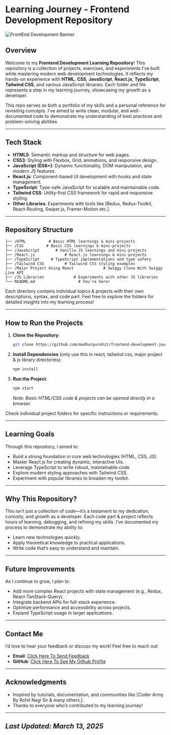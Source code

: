 # Learning Journey - Frontend Development Repository

![FrontEnd Development Banner](https://fiverr-res.cloudinary.com/images/q_auto,f_auto/gigs/337053873/original/e88d540f58481f8b051f554686438a522291808d/be-your-frontend-reactjs-web-developer-or-do-frontend-web-development.png)

## Overview

Welcome to my **Frontend Development Learning Repository**! This repository is a collection of projects, exercises, and experiments I’ve built while mastering modern web development technologies. It reflects my hands-on experience with **HTML**, **CSS**, **JavaScript**, **React.js**, **TypeScript**, **Tailwind CSS**, and various JavaScript libraries. Each folder and file represents a step in my learning journey, showcasing my growth as a developer.

This repo serves as both a portfolio of my skills and a personal reference for revisiting concepts. I’ve aimed to write clean, modular, and well-documented code to demonstrate my understanding of best practices and problem-solving abilities.

---

## Tech Stack

- **HTML5**: Semantic markup and structure for web pages.
- **CSS3**: Styling with Flexbox, Grid, animations, and responsive design.
- **JavaScript (ES6+)**: Dynamic functionality, DOM manipulation, and modern JS features.
- **React.js**: Component-based UI development with hooks and state management.
- **TypeScript**: Type-safe JavaScript for scalable and maintainable code.
- **Tailwind CSS**: Utility-first CSS framework for rapid and responsive styling.
- **Other Libraries**: Experiments with tools like [Redux, Redux-Toolkit, React-Routing, Swiper.js, Framer-Motion etc.].

---

## Repository Structure

```
├── /HTML          # Basic HTML learnings & mini-projects
├── /CSS          # Basic CSS learnings & mini-projects
├── /JavaScript       # Vanilla JS learnings and mini-projects
├── /React.js             # React.js learnings & mini-projects
├── /TypeScript     # TypeScript implementations and type safety
├── /Tailwind CSS         # Tailwind CSS styling examples
├── /Major Project Using React             # Swiggy Clone With Swiggy Live API
├── /JS Libraries             # Experiments with other JS libraries
└── README.md                   # You’re here!
```

Each directory contains individual topics & projects with their own descriptions, syntax, and code part. Feel free to explore the folders for detailed insights into my learning process!

---

## How to Run the Projects

1. **Clone the Repository**:
   ```bash
   git clone https://github.com/madhurpurohit/frontend-development-journey.git
   ```
2. **Install Dependencies** (only use this in react, tailwind css, major project & js library directories):
   ```bash
   npm install
   ```
3. **Run the Project**:
   ```bash
   npm start
   ```
   _Note: Basic HTML/CSS code & projects can be opened directly in a browser._

Check individual project folders for specific instructions or requirements.

---

## Learning Goals

Through this repository, I aimed to:

- Build a strong foundation in core web technologies (HTML, CSS, JS).
- Master React.js for creating dynamic, interactive UIs.
- Leverage TypeScript to write robust, maintainable code.
- Explore modern styling approaches with Tailwind CSS.
- Experiment with popular libraries to broaden my toolkit.

---

## Why This Repository?

This isn’t just a collection of code—it’s a testament to my dedication, curiosity, and growth as a developer. Each code part & project reflects hours of learning, debugging, and refining my skills. I’ve documented my process to demonstrate my ability to:

- Learn new technologies quickly.
- Apply theoretical knowledge to practical applications.
- Write code that’s easy to understand and maintain.

---

## Future Improvements

As I continue to grow, I plan to:

- Add more complex React projects with state management (e.g., Redux, React-TanStack-Query).
- Integrate backend APIs for full-stack experience.
- Optimize performance and accessibility across projects.
- Expand TypeScript usage in larger applications.

---

## Contact Me

I’d love to hear your feedback or discuss my work! Feel free to reach out:

- **Email**: [Click Here To Send Feedback](mailto:madhurpurohit123+feedback@gmail.com)
- **GitHub**: [Click Here To See My Github Profile](https://github.com/madhurpurohit)

---

## Acknowledgments

- Inspired by tutorials, documentation, and communities like [Coder Army By Rohit Negi Sir & many others.].
- Thanks to everyone who’s contributed to my learning journey!

---

## _Last Updated: March 13, 2025_
